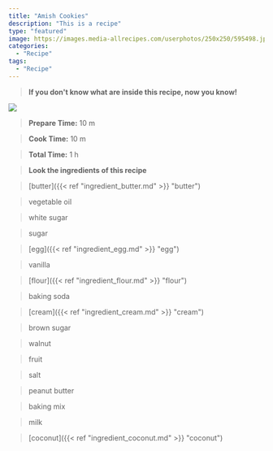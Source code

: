 ```yaml
---
title: "Amish Cookies"
description: "This is a recipe"
type: "featured"
image: https://images.media-allrecipes.com/userphotos/250x250/595498.jpg
categories: 
  - "Recipe"
tags: 
  - "Recipe"
---
```



>**If you don't know what are inside this recipe, now you know!**

![](../images/Recipes-Banner.jpg)
> **Prepare Time:** 10 m


> **Cook Time:** 10 m


> **Total Time:** 1 h

> **Look the ingredients of this recipe**

> [butter]({{< ref "ingredient_butter.md" >}} "butter")

> vegetable oil

> white sugar

> sugar

> [egg]({{< ref "ingredient_egg.md" >}} "egg")

> vanilla

> [flour]({{< ref "ingredient_flour.md" >}} "flour")

> baking soda

> [cream]({{< ref "ingredient_cream.md" >}} "cream")

> brown sugar

> walnut

> fruit

> salt

> peanut butter

> baking mix

> milk

> [coconut]({{< ref "ingredient_coconut.md" >}} "coconut")

